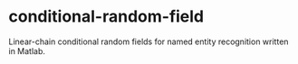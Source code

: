 # conditional-random-field
Linear-chain conditional random fields for named entity recognition written in Matlab. 
